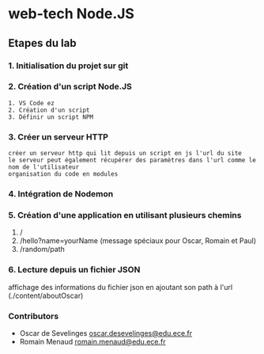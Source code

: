 # web-tech Node.JS

## Etapes du lab

### 1. Initialisation du projet sur git

### 2. Création d'un script Node.JS  

    1. VS Code ez  
    2. Création d'un script  
    3. Définir un script NPM  
    
### 3. Créer un serveur HTTP
    créer un serveur http qui lit depuis un script en js l'url du site
    le serveur peut également récupérer des paramètres dans l'url comme le nom de l'utilisateur
    organisation du code en modules

### 4. Intégration de Nodemon

### 5. Création d'une application en utilisant plusieurs chemins
1. /
1. /hello?name=yourName (message spéciaux pour Oscar, Romain et Paul)
1. /random/path

### 6. Lecture depuis un fichier JSON
affichage des informations du fichier json en ajoutant son path à l'url (./content/aboutOscar)

### Contributors

- Oscar de Sevelinges <oscar.desevelinges@edu.ece.fr>
- Romain Menaud <romain.menaud@edu.ece.fr>
